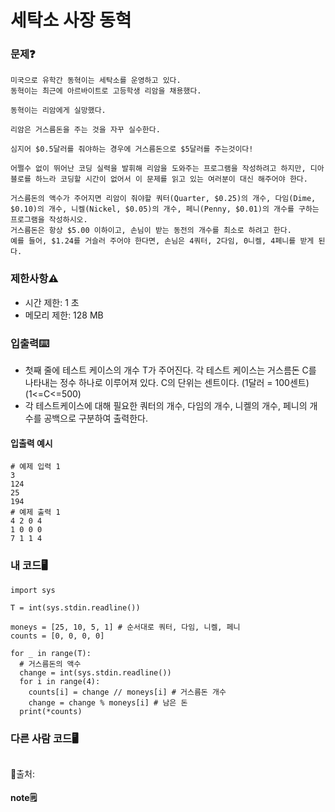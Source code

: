 # 세탁소 사장 동혁

### 문제❓
```
미국으로 유학간 동혁이는 세탁소를 운영하고 있다. 
동혁이는 최근에 아르바이트로 고등학생 리암을 채용했다.

동혁이는 리암에게 실망했다.

리암은 거스름돈을 주는 것을 자꾸 실수한다.

심지어 $0.5달러를 줘야하는 경우에 거스름돈으로 $5달러를 주는것이다!

어쩔수 없이 뛰어난 코딩 실력을 발휘해 리암을 도와주는 프로그램을 작성하려고 하지만, 디아블로를 하느라 코딩할 시간이 없어서 이 문제를 읽고 있는 여러분이 대신 해주어야 한다.

거스름돈의 액수가 주어지면 리암이 줘야할 쿼터(Quarter, $0.25)의 개수, 다임(Dime, $0.10)의 개수, 니켈(Nickel, $0.05)의 개수, 페니(Penny, $0.01)의 개수를 구하는 프로그램을 작성하시오. 
거스름돈은 항상 $5.00 이하이고, 손님이 받는 동전의 개수를 최소로 하려고 한다. 
예를 들어, $1.24를 거슬러 주어야 한다면, 손님은 4쿼터, 2다임, 0니켈, 4페니를 받게 된다.
```

### 제한사항⚠️
* 시간 제한: 1 초
* 메모리 제한: 128 MB

### 입출력⌨️
* 첫째 줄에 테스트 케이스의 개수 T가 주어진다. 각 테스트 케이스는 거스름돈 C를 나타내는 정수 하나로 이루어져 있다. C의 단위는 센트이다. (1달러 = 100센트) (1<=C<=500)
* 각 테스트케이스에 대해 필요한 쿼터의 개수, 다임의 개수, 니켈의 개수, 페니의 개수를 공백으로 구분하여 출력한다.

#### 입출력 예시
```
# 예제 입력 1 
3
124
25
194
# 예제 출력 1 
4 2 0 4
1 0 0 0
7 1 1 4
```

### 내 코드🖥️
```
import sys

T = int(sys.stdin.readline())

moneys = [25, 10, 5, 1] # 순서대로 쿼터, 다임, 니켈, 페니
counts = [0, 0, 0, 0] 

for _ in range(T):
  # 거스름돈의 액수
  change = int(sys.stdin.readline())
  for i in range(4):
    counts[i] = change // moneys[i] # 거스름돈 개수
    change = change % moneys[i] # 남은 돈
  print(*counts)
```


### 다른 사람 코드🖥️
```

```
🔗출처: 

#### note🗒️
> 

